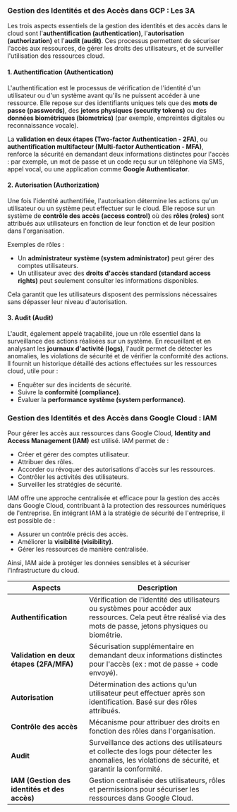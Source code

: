 ### Gestion des Identités et des Accès dans GCP : Les 3A

Les trois aspects essentiels de la gestion des identités et des accès dans le cloud sont l'**authentification (authentication)**, l'**autorisation (authorization)** et l'**audit (audit)**. Ces processus permettent de sécuriser l'accès aux ressources, de gérer les droits des utilisateurs, et de surveiller l'utilisation des ressources cloud.

#### 1. **Authentification (Authentication)**

L'authentification est le processus de vérification de l'identité d'un utilisateur ou d'un système avant qu'ils ne puissent accéder à une ressource. Elle repose sur des identifiants uniques tels que des **mots de passe (passwords)**, des **jetons physiques (security tokens)** ou des **données biométriques (biometrics)** (par exemple, empreintes digitales ou reconnaissance vocale).

La **validation en deux étapes (Two-factor Authentication - 2FA)**, ou **authentification multifacteur (Multi-factor Authentication - MFA)**, renforce la sécurité en demandant deux informations distinctes pour l'accès : par exemple, un mot de passe et un code reçu sur un téléphone via SMS, appel vocal, ou une application comme **Google Authenticator**.

#### 2. **Autorisation (Authorization)**

Une fois l'identité authentifiée, l'autorisation détermine les actions qu'un utilisateur ou un système peut effectuer sur le cloud. Elle repose sur un système de **contrôle des accès (access control)** où des **rôles (roles)** sont attribués aux utilisateurs en fonction de leur fonction et de leur position dans l'organisation.

Exemples de rôles :

- Un **administrateur système (system administrator)** peut gérer des comptes utilisateurs.
- Un utilisateur avec des **droits d'accès standard (standard access rights)** peut seulement consulter les informations disponibles.

Cela garantit que les utilisateurs disposent des permissions nécessaires sans dépasser leur niveau d'autorisation.

#### 3. **Audit (Audit)**

L'audit, également appelé traçabilité, joue un rôle essentiel dans la surveillance des actions réalisées sur un système. En recueillant et en analysant les **journaux d'activité (logs)**, l'audit permet de détecter les anomalies, les violations de sécurité et de vérifier la conformité des actions. Il fournit un historique détaillé des actions effectuées sur les ressources cloud, utile pour :

- Enquêter sur des incidents de sécurité.
- Suivre la **conformité (compliance)**.
- Évaluer la **performance système (system performance)**.

### Gestion des Identités et des Accès dans Google Cloud : IAM

Pour gérer les accès aux ressources dans Google Cloud, **Identity and Access Management (IAM)** est utilisé. IAM permet de :

- Créer et gérer des comptes utilisateur.
- Attribuer des rôles.
- Accorder ou révoquer des autorisations d'accès sur les ressources.
- Contrôler les activités des utilisateurs.
- Surveiller les stratégies de sécurité. 

IAM offre une approche centralisée et efficace pour la gestion des accès dans Google Cloud, contribuant à la protection des ressources numériques de l'entreprise. En intégrant IAM à la stratégie de sécurité de l'entreprise, il est possible de :

- Assurer un contrôle précis des accès.
- Améliorer la **visibilité (visibility)**.
- Gérer les ressources de manière centralisée.

Ainsi, IAM aide à protéger les données sensibles et à sécuriser l'infrastructure du cloud.

| **Aspects**                                  | **Description**                                                                                                                                                   |
| -------------------------------------------- | ----------------------------------------------------------------------------------------------------------------------------------------------------------------- |
| **Authentification**                         | Vérification de l'identité des utilisateurs ou systèmes pour accéder aux ressources. Cela peut être réalisé via des mots de passe, jetons physiques ou biométrie. |
| **Validation en deux étapes (2FA/MFA)**      | Sécurisation supplémentaire en demandant deux informations distinctes pour l'accès (ex : mot de passe + code envoyé).                                             |
| **Autorisation**                             | Détermination des actions qu'un utilisateur peut effectuer après son identification. Basé sur des rôles attribués.                                                |
| **Contrôle des accès**                       | Mécanisme pour attribuer des droits en fonction des rôles dans l'organisation.                                                                                    |
| **Audit**                                    | Surveillance des actions des utilisateurs et collecte des logs pour détecter les anomalies, les violations de sécurité, et garantir la conformité.                |
| **IAM (Gestion des identités et des accès)** | Gestion centralisée des utilisateurs, rôles et permissions pour sécuriser les ressources dans Google Cloud.                                                       |
